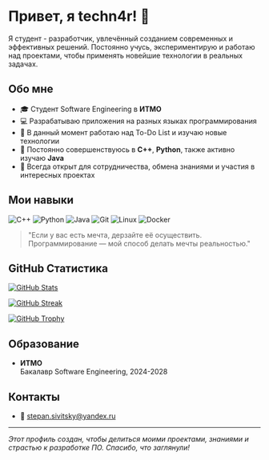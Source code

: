 # Привет, я techn4r! 👋

Я студент - разработчик, увлечённый созданием современных и эффективных решений. Постоянно учусь, экспериментирую и работаю над проектами, чтобы применять новейшие технологии в реальных задачах.

## Обо мне
- 🎓 Студент Software Engineering в **ИТМО**
- 💻 Разрабатываю приложения на разных языках программирования
- 🔭 В данный момент работаю над To-Do List и изучаю новые технологии
- 🌱 Постоянно совершенствуюсь в **C++**, **Python**, также активно изучаю **Java**
- 🤝 Всегда открыт для сотрудничества, обмена знаниями и участия в интересных проектах

## Мои навыки
![C++](https://img.shields.io/badge/C++-00599C?style=for-the-badge&logo=c%2B%2B&logoColor=white)
![Python](https://img.shields.io/badge/Python-3776AB?style=for-the-badge&logo=python&logoColor=white)
![Java](https://img.shields.io/badge/Java-007396?style=for-the-badge&logo=java&logoColor=white)
![Git](https://img.shields.io/badge/Git-F05032?style=for-the-badge&logo=git&logoColor=white)
![Linux](https://img.shields.io/badge/Linux-FCC624?style=for-the-badge&logo=linux&logoColor=black)
![Docker](https://img.shields.io/badge/Docker-2496ED?style=for-the-badge&logo=docker&logoColor=white)

> "Если у вас есть мечта, дерзайте её осуществить. Программирование — мой способ делать мечты реальностью."  

## GitHub Статистика
<!-- Основная статистика -->
[![GitHub Stats](https://github-readme-stats.vercel.app/api?username=techn4r&show_icons=true&theme=radical)](https://github.com/techn4r)

<!-- Статистика непрерывного streak -->
[![GitHub Streak](https://github-readme-streak-stats.herokuapp.com/?user=techn4r&theme=radical)](https://github.com/techn4r)

<!-- Трофеи GitHub -->
[![GitHub Trophy](https://github-profile-trophy.vercel.app/?username=techn4r&theme=onedark)](https://github.com/techn4r)

## Образование
- **ИТМО**  
  Бакалавр Software Engineering, 2024-2028

## Контакты
- 📧 [stepan.sivitsky@yandex.ru](mailto:stepan.sivitsky@yandex.ru)

---

*Этот профиль создан, чтобы делиться моими проектами, знаниями и страстью к разработке ПО. Спасибо, что заглянули!*

